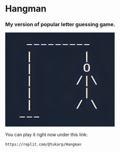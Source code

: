 # Hangman

### My version of popular letter guessing game.

<img src="https://github.com/tukarp/Hangman/blob/main/Images/Hangman.jpg" width="350" height="300"> 

You can play it right now under this link:

```
https://replit.com/@tukarp/Hangman
```
